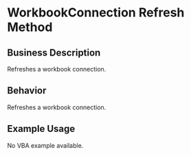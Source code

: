 # WorkbookConnection Refresh Method

## Business Description
Refreshes a workbook connection.

## Behavior
Refreshes a workbook connection.

## Example Usage
No VBA example available.